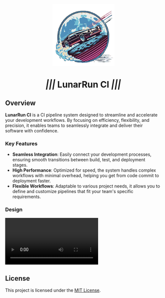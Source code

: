 
<p align="center">
<img src="./images/logo.png" alt="LunarRun Logo" height="200"/>
<h1 align="center"><b><i>|||</i> LunarRun CI <i>|||</i></b></h1>
</p>

## Overview

**LunarRun CI** is a CI pipeline system designed to streamline and accelerate your development workflows. By focusing on efficiency, flexibility, and precision, it enables teams to seamlessly integrate and deliver their software with confidence.

### Key Features

- **Seamless Integration**: Easily connect your development processes, ensuring smooth transitions between build, test, and deployment stages.
- **High Performance**: Optimized for speed, the system handles complex workflows with minimal overhead, helping you get from code commit to deployment faster.
- **Flexible Workflows**: Adaptable to various project needs, it allows you to define and customize pipelines that fit your team's specific requirements.

### Design
![LunarRun-CI system design](images/design.webm)

## License

This project is licensed under the [MIT License](./LICENSE).
